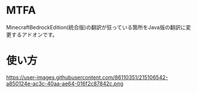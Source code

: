 # MTFA

MinecraftBedrockEdition(統合版)の翻訳が狂っている箇所をJava版の翻訳に変更するアドオンです。

# 使い方
https://user-images.githubusercontent.com/86110351/215106542-a850124e-ac3c-40aa-ae64-016f2c87842c.png

